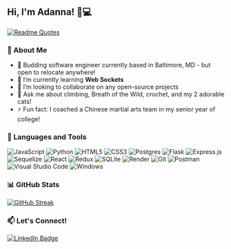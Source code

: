 ## Hi, I'm Adanna! 👋💻

<!--
**aliu7198/aliu7198** is a ✨ _special_ ✨ repository because its `README.md` (this file) appears on your GitHub profile.

Here are some ideas to get you started:

- 🔭 I’m currently working on ...
- 👯 I’m looking to collaborate on ...
- 🌱 I’m currently learning ...
- 🤔 I’m looking for help with ...
- 💬 Ask me about ...
- 📫 How to reach me: ...
- 😄 Pronouns: ...
- ⚡ Fun fact: ..
-->
[![Readme Quotes](https://quotes-github-readme.vercel.app/api?type=horizontal&theme=algolia&quote=Sometimes%2C%20the%20best%20way%20to%20solve%20your%20own%20problems%20is%20to%20help%20someone%20else.&author=Uncle%20Iroh)](https://github.com/piyushsuthar/github-readme-quotes)

### 📖 About Me

- 📍 Budding software engineer currently based in Baltimore, MD - but open to relocate anywhere!
- 🌱 I’m currently learning **Web Sockets**
- 👯 I’m looking to collaborate on any open-source projects
- 💬 Ask me about climbing, Breath of the Wild, crochet, and my 2 adorable cats!
- ⚡ Fun fact: I coached a Chinese martial arts team in my senior year of college!

### 🔧 Languages and Tools 
![JavaScript](https://img.shields.io/badge/javascript-%23323330.svg?style=for-the-badge&logo=javascript&logoColor=%23F7DF1E)
![Python](https://img.shields.io/badge/python-3670A0?style=for-the-badge&logo=python&logoColor=ffdd54)
![HTML5](https://img.shields.io/badge/html5-%23E34F26.svg?style=for-the-badge&logo=html5&logoColor=white)
![CSS3](https://img.shields.io/badge/css3-%231572B6.svg?style=for-the-badge&logo=css3&logoColor=white)
![Postgres](https://img.shields.io/badge/postgres-%23316192.svg?style=for-the-badge&logo=postgresql&logoColor=white)
![Flask](https://img.shields.io/badge/flask-%23000.svg?style=for-the-badge&logo=flask&logoColor=white)
![Express.js](https://img.shields.io/badge/express.js-%23404d59.svg?style=for-the-badge&logo=express&logoColor=%2361DAFB)
![Sequelize](https://img.shields.io/badge/Sequelize-52B0E7?style=for-the-badge&logo=Sequelize&logoColor=white)
![React](https://img.shields.io/badge/react-%2320232a.svg?style=for-the-badge&logo=react&logoColor=%2361DAFB)
![Redux](https://img.shields.io/badge/redux-%23593d88.svg?style=for-the-badge&logo=redux&logoColor=white)
![SQLite](https://img.shields.io/badge/sqlite-%2307405e.svg?style=for-the-badge&logo=sqlite&logoColor=white)
![Render](https://img.shields.io/badge/Render-%46E3B7.svg?style=for-the-badge&logo=render&logoColor=white)
![Git](https://img.shields.io/badge/git-%23F05033.svg?style=for-the-badge&logo=git&logoColor=white)
![Postman](https://img.shields.io/badge/Postman-FF6C37?style=for-the-badge&logo=postman&logoColor=white)
![Visual Studio Code](https://img.shields.io/badge/Visual%20Studio%20Code-0078d7.svg?style=for-the-badge&logo=visual-studio-code&logoColor=white)
![Windows](https://img.shields.io/badge/Windows-0078D6?style=for-the-badge&logo=windows&logoColor=white)

### 📊 GitHub Stats
[![GitHub Streak](https://streak-stats.demolab.com?user=aliu7198&theme=tokyonight-duo)](https://git.io/streak-stats)
<!-- [![Anurag's GitHub stats](https://github-readme-stats.vercel.app/api?username=aliu7198&theme=react)](https://github.com/anuraghazra/github-readme-stats) -->

### 📫 Let's Connect!
<a href="https://www.linkedin.com/in/adannaliu/"><img src="https://img.shields.io/badge/linkedin-%230077B5.svg?style=for-the-badge&logo=linkedin&logoColor=white" alt="LinkedIn Badge"/></a>
